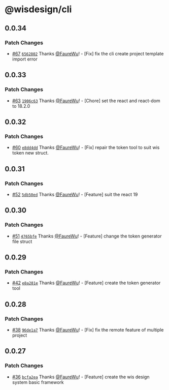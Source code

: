 # @wisdesign/cli

## 0.0.34

### Patch Changes

- [#67](https://github.com/wisdesignsystem/wis-cli/pull/67) [`6562802`](https://github.com/wisdesignsystem/wis-cli/commit/6562802f700561ec1d1a5aab0cdc8f10c3a16e98) Thanks [@FaureWu](https://github.com/FaureWu)! - [Fix] fix the cli create project template import error

## 0.0.33

### Patch Changes

- [#63](https://github.com/wisdesignsystem/wis-cli/pull/63) [`1906c63`](https://github.com/wisdesignsystem/wis-cli/commit/1906c6323507ae231e2294c85db65701e7487cb4) Thanks [@FaureWu](https://github.com/FaureWu)! - [Chore] set the react and react-dom to 18.2.0

## 0.0.32

### Patch Changes

- [#60](https://github.com/wisdesignsystem/wis-cli/pull/60) [`e8dd4dd`](https://github.com/wisdesignsystem/wis-cli/commit/e8dd4ddd8b87c044bf985cf6130507b763f59e36) Thanks [@FaureWu](https://github.com/FaureWu)! - [Fix] repair the token tool to suit wis token new struct.

## 0.0.31

### Patch Changes

- [#52](https://github.com/wisdesignsystem/wis-cli/pull/52) [`5db50ed`](https://github.com/wisdesignsystem/wis-cli/commit/5db50ed44e214ac09d719bb819f73922f06eaad2) Thanks [@FaureWu](https://github.com/FaureWu)! - [Feature] suit the react 19

## 0.0.30

### Patch Changes

- [#51](https://github.com/wisdesignsystem/wis-cli/pull/51) [`4765bfe`](https://github.com/wisdesignsystem/wis-cli/commit/4765bfefe9a63aa62435edab78e3bc7f58959bf0) Thanks [@FaureWu](https://github.com/FaureWu)! - [Feature] change the token generator file struct

## 0.0.29

### Patch Changes

- [#42](https://github.com/wisdesignsystem/wis-cli/pull/42) [`e8a281e`](https://github.com/wisdesignsystem/wis-cli/commit/e8a281e58412925039bb154f812f82a6208cfb90) Thanks [@FaureWu](https://github.com/FaureWu)! - [Feature] create the token generator tool

## 0.0.28

### Patch Changes

- [#38](https://github.com/wisdesignsystem/wis-cli/pull/38) [`96de1a7`](https://github.com/wisdesignsystem/wis-cli/commit/96de1a74bb0d4b6ba2d7cf12caae80d568d2cf78) Thanks [@FaureWu](https://github.com/FaureWu)! - [Fix] fix the remote feature of multiple project

## 0.0.27

### Patch Changes

- [#36](https://github.com/wisdesignsystem/wis-cli/pull/36) [`bcfa2ea`](https://github.com/wisdesignsystem/wis-cli/commit/bcfa2eaa7e79618c664f11379df4819c0afcc1cc) Thanks [@FaureWu](https://github.com/FaureWu)! - [Feature] create the wis design system basic framework
